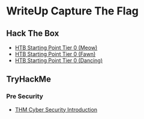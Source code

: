 # WriteUp Capture The Flag 

## Hack The Box
- [HTB Starting Point Tier 0 (Meow)](https://writeup.ekovegeance.com/HTB%20Starting%20Poin%20Tier%200%20[Meow]/)
- [HTB Starting Point Tier 0 (Fawn)](https://writeup.ekovegeance.com/HTB%20Starting%20Point%20Tier%200%20[Fawn]/)
- [HTB Starting Point Tier 0 (Dancing)](https://writeup.ekovegeance.com/HTB%20Starting%20Point%20Tier%200%20[Dancing]/)

## TryHackMe
### Pre Security
- [THM Cyber Security Introduction](https://writeup.ekovegeance.com/THM%20Cyber%20Security%20Introduction/)
